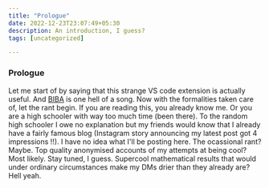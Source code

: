 ```yaml
---
title: "Prologue"
date: 2022-12-23T23:07:49+05:30
description: An introduction, I guess?
tags: [uncategorized]

---
```


### Prologue

Let me start of by saying that this strange VS code extension is actually useful. And [BIBA](https://open.spotify.com/track/4IQqOlTZpfjnSTOArpZX5j?si=f0e5132314904b3a "Spotify'") is one hell of a song. Now with the formalities taken care of, let the rant begin. If you are reading this, you already know me. Or you are a high schooler with way too much time (been there). To the random high schooler I owe no explanation but my friends would know that I already have 
a fairly famous blog (Instagram story announcing my latest post got 4 impressions !!). I have no idea what I'll be posting here. The ocassional rant? Maybe. Top quality anonymised accounts of my attempts at being cool? Most likely. Stay tuned, I guess. Supercool mathematical results that would under ordinary circumstances make my DMs drier than they already are? Hell yeah.
